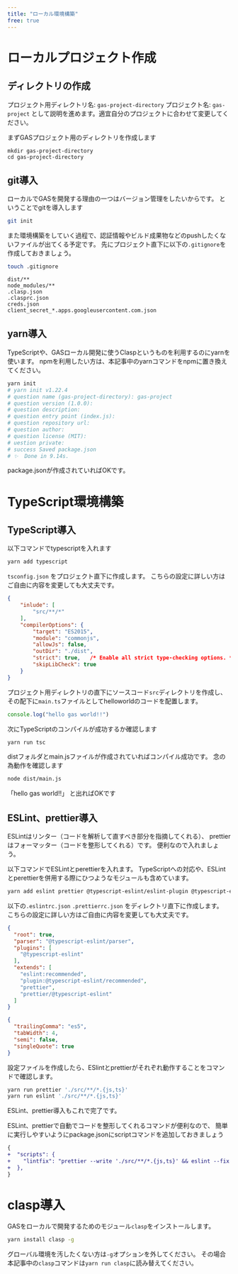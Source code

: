```yaml
---
title: "ローカル環境構築"
free: true
---
```


# ローカルプロジェクト作成
## ディレクトリの作成
プロジェクト用ディレクトリ名: `gas-project-directory`
プロジェクト名: `gas-project`
として説明を進めます。適宜自分のプロジェクトに合わせて変更してください。

まずGASプロジェクト用のディレクトリを作成します
```shell
mkdir gas-project-directory
cd gas-project-directory
```

## git導入
ローカルでGASを開発する理由の一つはバージョン管理をしたいからです。
ということでgitを導入します
```sh
git init
```

また環境構築をしていく過程で、認証情報やビルド成果物などのpushしたくないファイルが出てくる予定です。
先にプロジェクト直下に以下の`.gitignore`を作成しておきましょう。
```sh
touch .gitignore
```

```sh:gitignore
dist/**
node_modules/**
.clasp.json
.clasprc.json
creds.json
client_secret_*.apps.googleusercontent.com.json
```

## yarn導入
TypeScriptや、GASローカル開発に使うClaspというものを利用するのにyarnを使います。
npmを利用したい方は、本記事中のyarnコマンドをnpmに置き換えてください。
```sh
yarn init
# yarn init v1.22.4
# question name (gas-project-directory): gas-project 
# question version (1.0.0): 
# question description: 
# question entry point (index.js): 
# question repository url: 
# question author: 
# question license (MIT): 
# uestion private: 
# success Saved package.json
# ✨  Done in 9.14s.
```
package.jsonが作成されていればOKです。


# TypeScript環境構築
## TypeScript導入
以下コマンドでtypescriptを入れます
```sh
yarn add typescript
```

 `tsconfig.json` をプロジェクト直下に作成します。
こちらの設定に詳しい方はご自由に内容を変更しても大丈夫です。
```json:tsconfig.json
{
    "inlude": [
        "src/**/*"
    ],
    "compilerOptions": {
        "target": "ES2015",
        "module": "commonjs",
        "allowJs": false,
        "outDir": "./dist",
        "strict": true,   /* Enable all strict type-checking options. */
        "skipLibCheck": true
    }
}
```

プロジェクト用ディレクトリの直下にソースコード`src`ディレクトリを作成し、
その配下に`main.ts`ファイルとしてhelloworldのコードを配置します。
```ts:src/main.ts
console.log("hello gas world!!")
```

次にTypeScriptのコンパイルが成功するか確認します
```sh
yarn run tsc
```

distフォルダとmain.jsファイルが作成されていればコンパイル成功です。
念の為動作を確認します
```sh
node dist/main.js
```
「hello gas world!!」 と出ればOKです

## ESLint、prettier導入
ESLintはリンター（コードを解析して直すべき部分を指摘してくれる）、
prettierはフォーマッター（コードを整形してくれる）です。
便利なので入れましょう。

以下コマンドでESLintとperettierを入れます。
TypeScriptへの対応や、ESLintとperettierを併用する際にひつようなモジュールも含めています。
```sh
yarn add eslint prettier @typescript-eslint/eslint-plugin @typescript-eslint/parser eslint-config-prettier
```

以下の`.eslintrc.json` `.prettierrc.json` をディレクトリ直下に作成します。
こちらの設定に詳しい方はご自由に内容を変更しても大丈夫です。
```json:.eslintrc.json
{
  "root": true,
  "parser": "@typescript-eslint/parser",
  "plugins": [
    "@typescript-eslint"
  ],
  "extends": [
    "eslint:recommended",
    "plugin:@typescript-eslint/recommended",
    "prettier",
    "prettier/@typescript-eslint"
  ]
}
```
```json:.prettierrc.json
{
  "trailingComma": "es5",
  "tabWidth": 4,
  "semi": false,
  "singleQuote": true
}
```

設定ファイルを作成したら、ESlintとprettierがそれぞれ動作することをコマンドで確認します。
```sh
yarn run prettier './src/**/*.{js,ts}'
yarn run eslint './src/**/*.{js,ts}'
```
ESLint、prettier導入もこれで完了です。

ESLint、prettierで自動でコードを整形してくれるコマンドが便利なので、
簡単に実行しやすいようにpackage.jsonにscriptコマンドを追加しておきましょう
```diff json:package.json
{
+  "scripts": {
+    "lintfix": "prettier --write './src/**/*.{js,ts}' && eslint --fix './src/**/*.{js,ts}'",
+  },
}
```

# clasp導入
GASをローカルで開発するためのモジュール`clasp`をインストールします。
```sh
yarn install clasp -g
```
グローバル環境を汚したくない方は`-g`オプションを外してください。
その場合本記事中の`clasp`コマンドは`yarn run clasp`に読み替えてください。